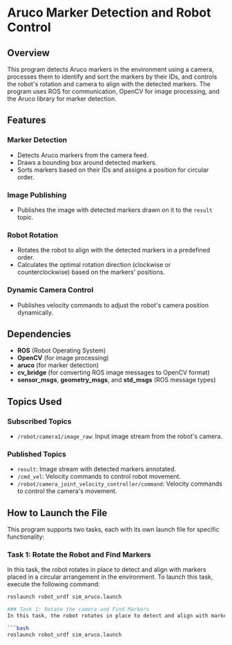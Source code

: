 # Aruco Marker Detection and Robot Control

## Overview
This program detects Aruco markers in the environment using a camera, processes them to identify and sort the markers by their IDs, and controls the robot's rotation and camera to align with the detected markers. The program uses ROS for communication, OpenCV for image processing, and the Aruco library for marker detection.

## Features

### Marker Detection
- Detects Aruco markers from the camera feed.
- Draws a bounding box around detected markers.
- Sorts markers based on their IDs and assigns a position for circular order.

### Image Publishing
- Publishes the image with detected markers drawn on it to the `result` topic.

### Robot Rotation
- Rotates the robot to align with the detected markers in a predefined order.
- Calculates the optimal rotation direction (clockwise or counterclockwise) based on the markers' positions.

### Dynamic Camera Control
- Publishes velocity commands to adjust the robot's camera position dynamically.

## Dependencies
- **ROS** (Robot Operating System)
- **OpenCV** (for image processing)
- **aruco** (for marker detection)
- **cv_bridge** (for converting ROS image messages to OpenCV format)
- **sensor_msgs**, **geometry_msgs**, and **std_msgs** (ROS message types)

## Topics Used

### Subscribed Topics
- `/robot/camera1/image_raw`: Input image stream from the robot's camera.

### Published Topics
- `result`: Image stream with detected markers annotated.
- `/cmd_vel`: Velocity commands to control robot movement.
- `/robot/camera_joint_velocity_controller/command`: Velocity commands to control the camera's movement.

## How to Launch the File

This program supports two tasks, each with its own launch file for specific functionality:

### Task 1: Rotate the Robot and Find Markers
In this task, the robot rotates in place to detect and align with markers placed in a circular arrangement in the environment. To launch this task, execute the following command:

```bash
roslaunch robot_urdf sim_aruco.launch

### Task 1: Rotate the camera and Find Markers
In this task, the robot rotates in place to detect and align with markers placed in a circular arrangement in the environment. To launch this task, execute the following command:

```bash
roslaunch robot_urdf sim_aruco.launch
